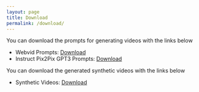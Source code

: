 ```yaml
---
layout: page
title: Download
permalink: /download/
---
```


You can download the prompts for generating videos with the links below
* Webvid Prompts: [Download]()
* Instruct Pix2Pix GPT3 Prompts: [Download]()

You can download the generated synthetic videos with the links below
* Synthetic Videos: [Download]()